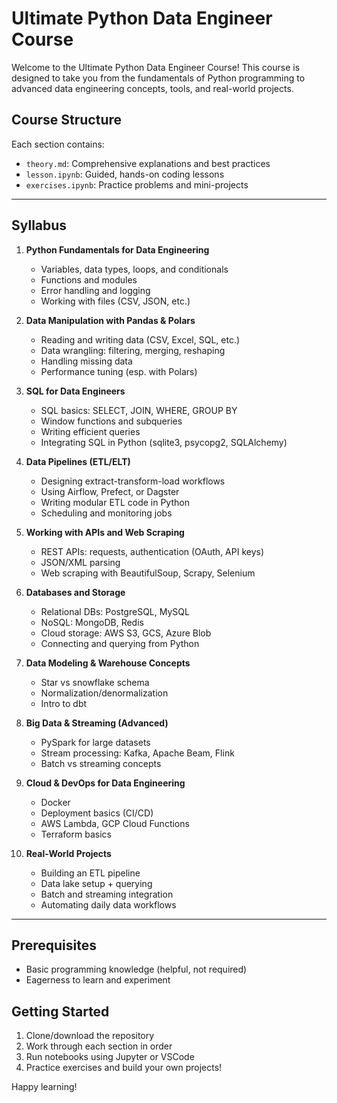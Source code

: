 # Ultimate Python Data Engineer Course

Welcome to the Ultimate Python Data Engineer Course! This course is designed to take you from the fundamentals of Python programming to advanced data engineering concepts, tools, and real-world projects.

## Course Structure
Each section contains:
- `theory.md`: Comprehensive explanations and best practices
- `lesson.ipynb`: Guided, hands-on coding lessons
- `exercises.ipynb`: Practice problems and mini-projects

---

## Syllabus

1. **Python Fundamentals for Data Engineering**
   - Variables, data types, loops, and conditionals
   - Functions and modules
   - Error handling and logging
   - Working with files (CSV, JSON, etc.)

2. **Data Manipulation with Pandas & Polars**
   - Reading and writing data (CSV, Excel, SQL, etc.)
   - Data wrangling: filtering, merging, reshaping
   - Handling missing data
   - Performance tuning (esp. with Polars)

3. **SQL for Data Engineers**
   - SQL basics: SELECT, JOIN, WHERE, GROUP BY
   - Window functions and subqueries
   - Writing efficient queries
   - Integrating SQL in Python (sqlite3, psycopg2, SQLAlchemy)

4. **Data Pipelines (ETL/ELT)**
   - Designing extract-transform-load workflows
   - Using Airflow, Prefect, or Dagster
   - Writing modular ETL code in Python
   - Scheduling and monitoring jobs

5. **Working with APIs and Web Scraping**
   - REST APIs: requests, authentication (OAuth, API keys)
   - JSON/XML parsing
   - Web scraping with BeautifulSoup, Scrapy, Selenium

6. **Databases and Storage**
   - Relational DBs: PostgreSQL, MySQL
   - NoSQL: MongoDB, Redis
   - Cloud storage: AWS S3, GCS, Azure Blob
   - Connecting and querying from Python

7. **Data Modeling & Warehouse Concepts**
   - Star vs snowflake schema
   - Normalization/denormalization
   - Intro to dbt

8. **Big Data & Streaming (Advanced)**
   - PySpark for large datasets
   - Stream processing: Kafka, Apache Beam, Flink
   - Batch vs streaming concepts

9. **Cloud & DevOps for Data Engineering**
   - Docker
   - Deployment basics (CI/CD)
   - AWS Lambda, GCP Cloud Functions
   - Terraform basics

10. **Real-World Projects**
    - Building an ETL pipeline
    - Data lake setup + querying
    - Batch and streaming integration
    - Automating daily data workflows

---

## Prerequisites
- Basic programming knowledge (helpful, not required)
- Eagerness to learn and experiment

## Getting Started
1. Clone/download the repository
2. Work through each section in order
3. Run notebooks using Jupyter or VSCode
4. Practice exercises and build your own projects!

Happy learning!

